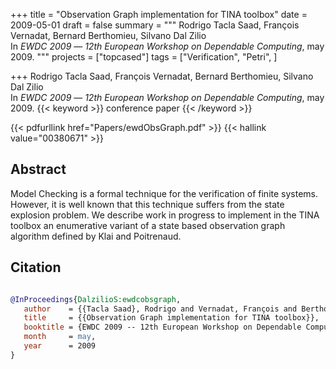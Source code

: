 +++
title = "Observation Graph implementation for TINA toolbox"
date = 2009-05-01
draft = false
summary = """
Rodrigo Tacla Saad, François Vernadat, Bernard Berthomieu, Silvano Dal Zilio <br />
In _EWDC 2009_ — _12th European Workshop on Dependable Computing_, may 2009.
"""
projects = ["topcased"]
tags = ["Verification", "Petri", ]

+++
Rodrigo Tacla Saad, François Vernadat, Bernard Berthomieu, Silvano Dal Zilio <br />
In _EWDC 2009_ — _12th European Workshop on Dependable Computing_, may 2009.
{{< keyword >}} conference paper {{< /keyword >}}


{{< pdfurllink href="Papers/ewdObsGraph.pdf" >}}
{{< hallink value="00380671" >}}

## Abstract
Model Checking is a formal technique for the verification of finite systems. However, it is
        well known that this technique suffers from the state explosion problem. We describe work in
        progress to implement in the TINA toolbox an enumerative variant of a state based
        observation graph algorithm defined by Klai and Poitrenaud.



## Citation

```bibtex

@InProceedings{DalzilioS:ewdcobsgraph,
   author    = {{Tacla Saad}, Rodrigo and Vernadat, François and Berthomieu, Bernard and {Dal Zilio}, Silvano},
   title     = {{Observation Graph implementation for TINA toolbox}},
   booktitle = {EWDC 2009 -- 12th European Workshop on Dependable Computing},
   month     = may, 
   year      = 2009
}

````
